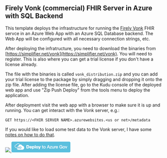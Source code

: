 Firely Vonk (commercial) FHIR Server in Azure with SQL Backend
--------------------------------------------------------------

This template deploys the infrastructure for running the [Firely Vonk](https://fire.ly/vonk) FHIR servce in an Azure Web App with an Azure SQL Database backend. The Web App will be configured with all necessary connection strings, etc. 

After deploying the infratructure, you need to download the binaries from [https://simplifier.net/vonk](https://simplifier.net/vonk). You will need to register. This is also where you can get a trial license if you don't have a license already. 

The file with the binaries is called `vonk_distribution.zip` and you can add your trial license to the package by simply dragging and dropping it onto the zip file. After adding the license file, go to the Kudu console of the deployed web app and use "Zip Push Deploy" from the tools menu to deploy the application. 

After deployment visit the web app with a browser to make sure it is up and running. You can get interact with the Vonk server, e.g.:

```
GET https://<FHIR SERVER NAME>.azurewebsites.<us or net>/metadata
```

If you would like to load some test data to the Vonk server, I have some [notes on how to do that](../data-preload/).


<a href="https://transmogrify.azurewebsites.net/vonk-sql/azuredeploy.json" target="_blank">
    <img src="http://azuredeploy.net/deploybutton.png"/>
</a>

<a href="https://transmogrify.azurewebsites.net/vonk-sql/azuredeploy.json?environment=gov" target="_blank">
<img src="https://raw.githubusercontent.com/Azure/azure-quickstart-templates/master/1-CONTRIBUTION-GUIDE/images/deploytoazuregov.png"
</a>
